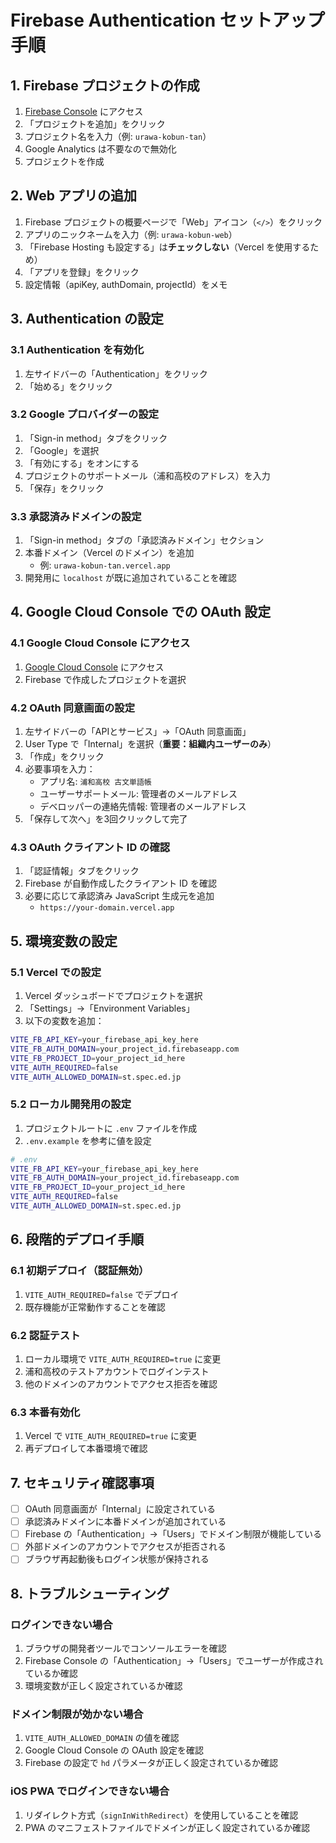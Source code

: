 # Firebase Authentication セットアップ手順

## 1. Firebase プロジェクトの作成

1. [Firebase Console](https://console.firebase.google.com/) にアクセス
2. 「プロジェクトを追加」をクリック
3. プロジェクト名を入力（例: `urawa-kobun-tan`）
4. Google Analytics は不要なので無効化
5. プロジェクトを作成

## 2. Web アプリの追加

1. Firebase プロジェクトの概要ページで「Web」アイコン（`</>`）をクリック
2. アプリのニックネームを入力（例: `urawa-kobun-web`）
3. 「Firebase Hosting も設定する」は**チェックしない**（Vercel を使用するため）
4. 「アプリを登録」をクリック
5. 設定情報（apiKey, authDomain, projectId）をメモ

## 3. Authentication の設定

### 3.1 Authentication を有効化
1. 左サイドバーの「Authentication」をクリック
2. 「始める」をクリック

### 3.2 Google プロバイダーの設定
1. 「Sign-in method」タブをクリック
2. 「Google」を選択
3. 「有効にする」をオンにする
4. プロジェクトのサポートメール（浦和高校のアドレス）を入力
5. 「保存」をクリック

### 3.3 承認済みドメインの設定
1. 「Sign-in method」タブの「承認済みドメイン」セクション
2. 本番ドメイン（Vercel のドメイン）を追加
   - 例: `urawa-kobun-tan.vercel.app`
3. 開発用に `localhost` が既に追加されていることを確認

## 4. Google Cloud Console での OAuth 設定

### 4.1 Google Cloud Console にアクセス
1. [Google Cloud Console](https://console.cloud.google.com/) にアクセス
2. Firebase で作成したプロジェクトを選択

### 4.2 OAuth 同意画面の設定
1. 左サイドバーの「APIとサービス」→「OAuth 同意画面」
2. User Type で「Internal」を選択（**重要：組織内ユーザーのみ**）
3. 「作成」をクリック
4. 必要事項を入力：
   - アプリ名: `浦和高校 古文単語帳`
   - ユーザーサポートメール: 管理者のメールアドレス
   - デベロッパーの連絡先情報: 管理者のメールアドレス
5. 「保存して次へ」を3回クリックして完了

### 4.3 OAuth クライアント ID の確認
1. 「認証情報」タブをクリック
2. Firebase が自動作成したクライアント ID を確認
3. 必要に応じて承認済み JavaScript 生成元を追加
   - `https://your-domain.vercel.app`

## 5. 環境変数の設定

### 5.1 Vercel での設定
1. Vercel ダッシュボードでプロジェクトを選択
2. 「Settings」→「Environment Variables」
3. 以下の変数を追加：

```bash
VITE_FB_API_KEY=your_firebase_api_key_here
VITE_FB_AUTH_DOMAIN=your_project_id.firebaseapp.com
VITE_FB_PROJECT_ID=your_project_id_here
VITE_AUTH_REQUIRED=false
VITE_AUTH_ALLOWED_DOMAIN=st.spec.ed.jp
```

### 5.2 ローカル開発用の設定
1. プロジェクトルートに `.env` ファイルを作成
2. `.env.example` を参考に値を設定

```bash
# .env
VITE_FB_API_KEY=your_firebase_api_key_here
VITE_FB_AUTH_DOMAIN=your_project_id.firebaseapp.com
VITE_FB_PROJECT_ID=your_project_id_here
VITE_AUTH_REQUIRED=false
VITE_AUTH_ALLOWED_DOMAIN=st.spec.ed.jp
```

## 6. 段階的デプロイ手順

### 6.1 初期デプロイ（認証無効）
1. `VITE_AUTH_REQUIRED=false` でデプロイ
2. 既存機能が正常動作することを確認

### 6.2 認証テスト
1. ローカル環境で `VITE_AUTH_REQUIRED=true` に変更
2. 浦和高校のテストアカウントでログインテスト
3. 他のドメインのアカウントでアクセス拒否を確認

### 6.3 本番有効化
1. Vercel で `VITE_AUTH_REQUIRED=true` に変更
2. 再デプロイして本番環境で確認

## 7. セキュリティ確認事項

- [ ] OAuth 同意画面が「Internal」に設定されている
- [ ] 承認済みドメインに本番ドメインが追加されている
- [ ] Firebase の「Authentication」→「Users」でドメイン制限が機能している
- [ ] 外部ドメインのアカウントでアクセスが拒否される
- [ ] ブラウザ再起動後もログイン状態が保持される

## 8. トラブルシューティング

### ログインできない場合
1. ブラウザの開発者ツールでコンソールエラーを確認
2. Firebase Console の「Authentication」→「Users」でユーザーが作成されているか確認
3. 環境変数が正しく設定されているか確認

### ドメイン制限が効かない場合
1. `VITE_AUTH_ALLOWED_DOMAIN` の値を確認
2. Google Cloud Console の OAuth 設定を確認
3. Firebase の設定で `hd` パラメータが正しく設定されているか確認

### iOS PWA でログインできない場合
1. リダイレクト方式（`signInWithRedirect`）を使用していることを確認
2. PWA のマニフェストファイルでドメインが正しく設定されているか確認